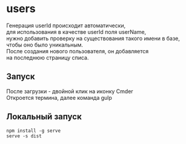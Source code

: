 # users

Генерация userId происходит автоматически,  
для использования в качестве  userId поля userName,  
нужно добавить проверку на существования такого имени в базе,  
чтобы оно было уникальным.  
После создания нового пользователя, он добавляется  
на последнюю страницу списа.  

## Запуск  
После загрузки - двойной клик на иконку Cmder  
Откроется термина, далее команда  gulp

## Локальный запуск  
```
npm install -g serve
serve -s dist
```